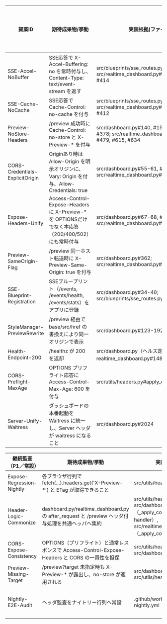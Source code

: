提案ID | 期待成果物/挙動 | 実装根拠(ファイル#行) | テスト根拠(ファイル#行) | 状態(済/未/部分) | 備考
---|---|---|---|---|---
SSE-Accel-NoBuffer | SSE応答で X-Accel-Buffering: no を常時付与し、Content-Type: text/event-stream を返す | src/blueprints/sse_routes.py#542, #613; src/realtime_dashboard.py#293, #348, #372, #414 | tests/test_sse_headers.py 全体; tests/unit/test_realtime_dashboard.py#156-157 | 済 | ブループリント登録済み（dashboard.py#34-40）。
SSE-Cache-NoCache | SSE応答で Cache-Control: no-cache を付与 | src/blueprints/sse_routes.py#540, #611; src/realtime_dashboard.py#291, #345, #370, #412 | tests/test_sse_headers.py 全体 | 済 | 推奨ヘッダ（no-cache/keep-alive）。
Preview-NoStore-Headers | /preview 成功時に Cache-Control: no-store と X-Preview-* を付与 | src/dashboard.py#140, #150, #176, #358, #378; src/realtime_dashboard.py#151, #434, #479, #615, #634 | tests/test_preview_headers.py#73-77, #92-96; tests/e2e/test_preview_e2e.py#46-49 | 済 | 同一オリジン化・ヘッダ露出を確認。
CORS-Credentials-ExplicitOrigin | Originあり時は Allow-Origin を明示オリジンに、Vary: Origin を付与、Allow-Credentials: true | src/dashboard.py#55-61, #96-99; src/realtime_dashboard.py#182-190 | tests/test_preview_headers.py（ヘッダ露出と併検証） | 済 | 資格情報付きCORSで * は不可。Vary追加でキャッシュ整合。
Expose-Headers-Unify | Access-Control-Expose-Headers に X-Preview-* を OPTIONSだけでなく本応答（200/400/502）にも常時付与 | src/dashboard.py#67-68, #105-106; src/realtime_dashboard.py#194-195 | tests/test_preview_headers.py#92-96; tests/e2e/test_preview_e2e.py#46-49 | 済 | 監査P0修正。X-Preview-Same-Origin を追加。
Preview-SameOrigin-Flag | /preview 同一ホスト転送時に X-Preview-Same-Origin: true を付与 | src/dashboard.py#362; src/realtime_dashboard.py#171, #619 | tests/test_preview_headers.py#77; tests/e2e/test_preview_e2e.py#49 | 済 | ServiceWorker干渉抑止にも寄与。
SSE-Blueprint-Registration | SSEブループリント（/events, /events/health, /events/stats）をアプリに登録 | src/dashboard.py#34-40; src/blueprints/sse_routes.py#377-424 | tests/test_sse_headers.py 全体; tests/unit/test_realtime_dashboard.py#152-157 | 済 | 初期化時に登録ログ出力あり。
StyleManager-PreviewRewrite | /preview 経由で base/src/href の書換えにより同一オリジンで表示 | src/dashboard.py#123-192（/preview 処理全般） | tests/test_style_manager_route.py#26-32 | 済 | iframe 同一オリジン化（style_manager.py#1813）。
Health-Endpoint-200 | /healthz が 200 を返却 | src/dashboard.py（ヘルス定義箇所）/既存; realtime_dashboard.py#148-152（/health） | 手動P0検査（iwr） | 済 | 実地検査で200確認。
CORS-Preflight-MaxAge | OPTIONS プリフライト応答に Access-Control-Max-Age: 600 を付与 | src/utils/headers.py#apply_options_cors_headers | tests/api/test_cors_preflight_options.py#1-37（Max-Age 検証追加） | 済 | 監査是正（P0）。プリフライト削減による安定性向上。
Server-Unify-Waitress | ダッシュボードの本番起動を Waitress に統一し、Server ヘッダが waitress になること | src/dashboard.py#2024 | 手動P0検査（curl -I /healthz の Server ヘッダ） | 済 | requirements.txt に waitress を追加。ORCH_USE_WERKZEUG=0 が既定。scripts/ops/install_orch_dashboard_service.ps1 によるサービス化手順を用意。

継続監査（P1／常設） | 期待成果物/挙動 | 実装根拠(ファイル#行) | テスト根拠(ファイル#行) | 状態 | 備考
---|---|---|---|---|---
Expose-Regression-Nightly | 各ブラウザ行列で fetch(...).headers.get('X-Preview-*') と ETag が取得できること | src/utils/headers.py#EXPOSE_HEADERS | playwright/tests/e2e-headers.spec.ts | 済 | CIナイトリー常設（.github/workflows/playwright-nightly.yml）。
Header-Logic-Commonize | dashboard.py/realtime_dashboard.py の after_request と /preview ヘッダ付与処理を共通ヘッパへ集約 | src/utils/headers.py#1-139, src/dashboard.py#39-59（_apply_common_headers, OPTIONS handler）, src/realtime_dashboard.py#141-160（_apply_common_headers） | tests/test_preview_headers.py, tests/test_style_manager_route.py::test_preview_proxy_rewrites | 済 | 重複削減・一貫性向上（Expose/CORS/Preview）。
CORS-Expose-Consistency | OPTIONS（プリフライト）と通常レスポンスで Access-Control-Expose-Headers と CORS の一貫性を担保 | src/utils/headers.py#1-139, src/dashboard.py#39-59 | tests/test_cors_expose_headers.py | 済 | 監査P0フォローアップ。
Preview-Missing-Target | /preview?target 未指定時も X-Preview-* が露出し、no-store が適用される | src/dashboard.py#100-188, src/utils/headers.py#1-139 | tests/test_preview_missing_target.py | 済 | 空ターゲット時の安定化。
Nightly-E2E-Audit | ヘッダ監査をナイトリー行列へ常設 | .github/workflows/playwright-nightly.yml | playwright/tests/e2e-headers.spec.ts, playwright/tests/e2e-sse.spec.ts | 済 | 失敗時は Playwright レポートに記録（Artifacts に保存／observability/ui に差分JSONを保存）。